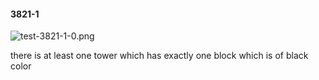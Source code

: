 #### 3821-1
![test-3821-1-0.png](https://github.com/lil-lab/nlvr/raw/master/nlvr/test/images/4/test-3821-1-0.png "test-3821-1-0.png")

there is at least one tower which has exactly one block which is of black color